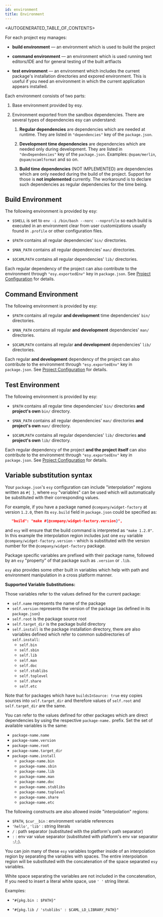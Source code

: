 ```yaml
---
id: environment
title: Environment
---
```


<AUTOGENERATED_TABLE_OF_CONTENTS>

For each project esy manages:

* **build environment** — an environment which is used to build the project

* **command environment** — an environment which is used running text editors/IDE
  and for general testing of the built artfiacts

* **test environment** — an environment which includes the current package's
  installation directories and expored environment. This is useful if you need
  an environment in which the current application appears installed.

Each environment consists of two parts:

1. Base environment provided by esy.
2. Environment exported from the sandbox dependencies. There are several types
   of dependencies esy can understand:

   1. **Regular dependencies** are dependencies which are needed at runtime.
      They are listed in `"dependencies"` key of the `package.json`.

   2. **Development time dependencies** are dependencies which are needed only
      during development. They are listed in `"devDependencies"` key of the
      `package.json`. Examples: `@opam/merlin`, `@opam/ocamlformat` and so on.

   3. **Build time dependencies** (NOT IMPLEMENTED) are dependencies which are
      only needed during the build of the project. Support for those is **not
      implemented** currently. The workaround is to declare such dependencies as
      regular dependencies for the time being.

## Build Environment

The following environment is provided by esy:

* `$SHELL` is set to `env -i /bin/bash --norc --noprofile` so each build is
  executed in an environment clear from user customizations usually found in
  `.profile` or other configuration files.

* `$PATH` contains all regular dependencies' `bin/` directories.

* `$MAN_PATH` contains all regular dependencies' `man/` directories.

* `$OCAMLPATH` contains all regular dependencies' `lib/` directories.

Each regular dependency of the project can also contribute to the environment
through `"esy.exportedEnv"` key in `package.json`. See [Project
Configuration](configuration.md) for details.

## Command Environment

The following environment is provided by esy:

* `$PATH` contains all regular **and development** time dependencies' `bin/`
  directories.

* `$MAN_PATH` contains all regular **and development** dependencies' `man/`
  directories.

* `$OCAMLPATH` contains all regular **and development** dependencies' `lib/`
  directories.

Each regular **and development** dependency of the project can also contribute to the
environment through `"esy.exportedEnv"` key in `package.json`. See [Project
Configuration](configuration.md) for details.

## Test Environment

The following environment is provided by esy:

* `$PATH` contains all regular time dependencies' `bin/`
  directories **and project's own** `bin/` directory.

* `$MAN_PATH` contains all regular dependencies' `man/`
  directories **and project's own** `man/` directory.

* `$OCAMLPATH` contains all regular dependencies' `lib/`
  directories  **and project's own** `lib/` directory.

Each regular dependency of the project **and the project itself** can also
contribute to the environment through `"esy.exportedEnv"` key in `package.json`.
See [Project Configuration](configuration.md) for details.

## Variable substitution syntax

Your `package.json`'s `esy` configuration can include "interpolation" regions
written as `#{ }`, where `esy` "variables" can be used which will automatically
be substituted with their corresponding values.

For example, if you have a package named `@company/widget-factory` at version
`1.2.0`, then its `esy.build` field in `package.json` could be specified as:

```json
   "build": "make #{@company/widget-factory.version}",
```

and `esy` will ensure that the build command is interpreted as `"make 1.2.0"`.
In this example the interpolation region includes just one `esy` variable
`@company/widget-factory.version` - which is substituted with the version number
for the `@company/widget-factory` package.

Package specific variables are prefixed with their package name, followed
by an `esy` "property" of that package such as `.version` or `.lib`.

`esy` also provides some other built in variables which help with path and environment
manipulation in a cross platform manner.

**Supported Variable Substitutions:**

Those variables refer to the values defined for the current package:

* `self.name` represents the name of the package
* `self.version` represents the version of the package (as defined in its
  `package.json`)
* `self.root` is the package source root
* `self.target_dir` is the package build directory
* `self.install` is the package installation directory, there are also
  variables defined which refer to common subdirectories of `self.install`:
  * `self.bin`
  * `self.sbin`
  * `self.lib`
  * `self.man`
  * `self.doc`
  * `self.stublibs`
  * `self.toplevel`
  * `self.share`
  * `self.etc`

Note that for packages which have `buildsInSource: true` esy copies sources into `self.target_dir` and therefore values of `self.root` and `self.target_dir` are the same.

You can refer to the values defined for other packages which are direct
dependencies by using the respective `package-name.` prefix. Set the set of
available variables is the same:

* `package-name.name`
* `package-name.version`
* `package-name.root`
* `package-name.target_dir`
* `package-name.install`
  * `package-name.bin`
  * `package-name.sbin`
  * `package-name.lib`
  * `package-name.man`
  * `package-name.doc`
  * `package-name.stublibs`
  * `package-name.toplevel`
  * `package-name.share`
  * `package-name.etc`

The following constructs are also allowed inside "interpolation" regions:

* `$PATH`, `$cur__bin` : environment variable references
* `'hello'`, `'lib'` : string literals
* `/` : path separator (substituted with the platform's path separator)
* `:` : env var value separator (substituted with platform's env var separator `:`/`;`).

You can join many of these `esy` variables together inside of an interpolation region
by separating the variables with spaces. The entire interpolation region will be substituted
with the concatenation of the space separated `esy` variables.

White space separating the variables are not included in the concatenation, If
you need to insert a literal white space, use `' '` string literal.

Examples:

* `"#{pkg.bin : $PATH}"`

* `"#{pkg.lib / 'stublibs' : $CAML_LD_LIBRARY_PATH}"`

